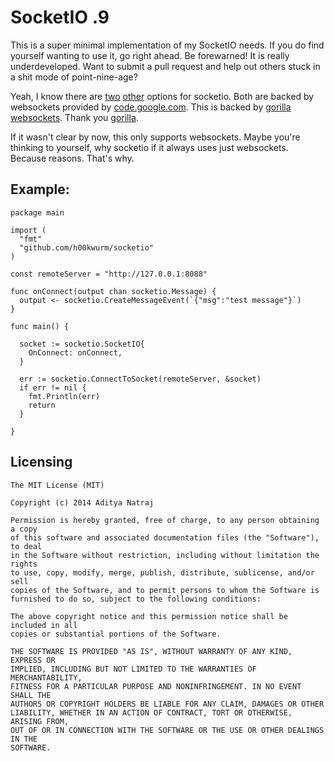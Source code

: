 # SocketIO .9

This is a super minimal implementation of my SocketIO needs. If you do find yourself wanting to use it, go right ahead. Be forewarned! It is really underdeveloped. Want to submit a pull request and help out others stuck in a shit mode of point-nine-age?

Yeah, I know there are [two](https://github.com/googollee/go-socket.io) [other](https://github.com/oguzbilgic/socketio) options for socketio. Both are backed by websockets provided by [code.google.com](https://code.google.com/p/go/). This is backed by [gorilla websockets](https://github.com/gorilla/websocket). Thank you [gorilla](https://github.com/gorilla).

If it wasn't clear by now, this only supports websockets. Maybe you're thinking to yourself, why socketio if it always uses just websockets. Because reasons. That's why.

## Example: 

    package main

    import (
      "fmt"
      "github.com/h00kwurm/socketio"
    )

    const remoteServer = "http://127.0.0.1:8088"

    func onConnect(output chan socketio.Message) {
      output <- socketio.CreateMessageEvent(`{"msg":"test message"}`)
    }

    func main() {

      socket := socketio.SocketIO{
        OnConnect: onConnect,
      }

      err := socketio.ConnectToSocket(remoteServer, &socket)
      if err != nil {
        fmt.Println(err)
        return
      }

    }



## Licensing
    The MIT License (MIT)

    Copyright (c) 2014 Aditya Natraj

    Permission is hereby granted, free of charge, to any person obtaining a copy
    of this software and associated documentation files (the "Software"), to deal
    in the Software without restriction, including without limitation the rights
    to use, copy, modify, merge, publish, distribute, sublicense, and/or sell
    copies of the Software, and to permit persons to whom the Software is
    furnished to do so, subject to the following conditions:

    The above copyright notice and this permission notice shall be included in all
    copies or substantial portions of the Software.

    THE SOFTWARE IS PROVIDED "AS IS", WITHOUT WARRANTY OF ANY KIND, EXPRESS OR
    IMPLIED, INCLUDING BUT NOT LIMITED TO THE WARRANTIES OF MERCHANTABILITY,
    FITNESS FOR A PARTICULAR PURPOSE AND NONINFRINGEMENT. IN NO EVENT SHALL THE
    AUTHORS OR COPYRIGHT HOLDERS BE LIABLE FOR ANY CLAIM, DAMAGES OR OTHER
    LIABILITY, WHETHER IN AN ACTION OF CONTRACT, TORT OR OTHERWISE, ARISING FROM,
    OUT OF OR IN CONNECTION WITH THE SOFTWARE OR THE USE OR OTHER DEALINGS IN THE
    SOFTWARE.